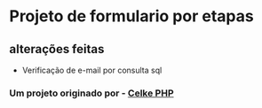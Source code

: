 # Projeto de formulario por etapas
## alterações feitas
* Verificação de e-mail por consulta sql


### Um projeto originado por - [Celke PHP](https://celke.com.br)
